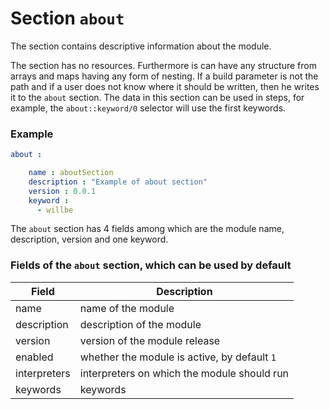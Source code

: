 # Section <code>about</code>

The section contains descriptive information about the module.

The section has no resources. Furthermore is can have any structure from arrays and maps having any form of nesting. If a build parameter is not the path and if a user does not know where it should be written, then he writes it to the `about` section. The data in this section can be used in steps, for example, the `about::keyword/0` selector will use the first keywords.

### Example

```yaml
about :

    name : aboutSection
    description : "Example of about section"
    version : 0.0.1
    keyword :
      - willbe

```

The `about` section has 4 fields among which are the module name, description, version and one keyword.

### Fields of the `about` section, which can be used by default

| Field          | Description                                    |
|----------------|-----------------------------------------|
| name           | name of the module                           |
| description    | description of the module                             |
| version        | version of the module release                    |
| enabled        | whether the module is active, by default `1` |
| interpreters   | interpreters on which the module should run     |
| keywords       | keywords                          |  

